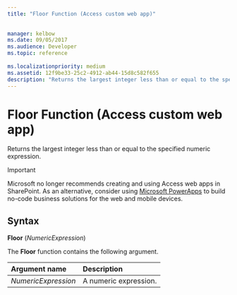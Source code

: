 ```yaml
---
title: "Floor Function (Access custom web app)"
 
 
manager: kelbow
ms.date: 09/05/2017
ms.audience: Developer
ms.topic: reference
  
ms.localizationpriority: medium
ms.assetid: 12f9be33-25c2-4912-ab44-15d8c582f655
description: "Returns the largest integer less than or equal to the specified numeric expression."
---
```


# Floor Function (Access custom web app)

Returns the largest integer less than or equal to the specified numeric expression.
  
> [!IMPORTANT]
> Microsoft no longer recommends creating and using Access web apps in SharePoint. As an alternative, consider using [Microsoft PowerApps](https://powerapps.microsoft.com/) to build no-code business solutions for the web and mobile devices. 
  
## Syntax

 **Floor** (*NumericExpression*) 
  
The **Floor** function contains the following argument. 
  
|**Argument name**|**Description**|
|:-----|:-----|
| *NumericExpression*  <br/> |A numeric expression. |
   

